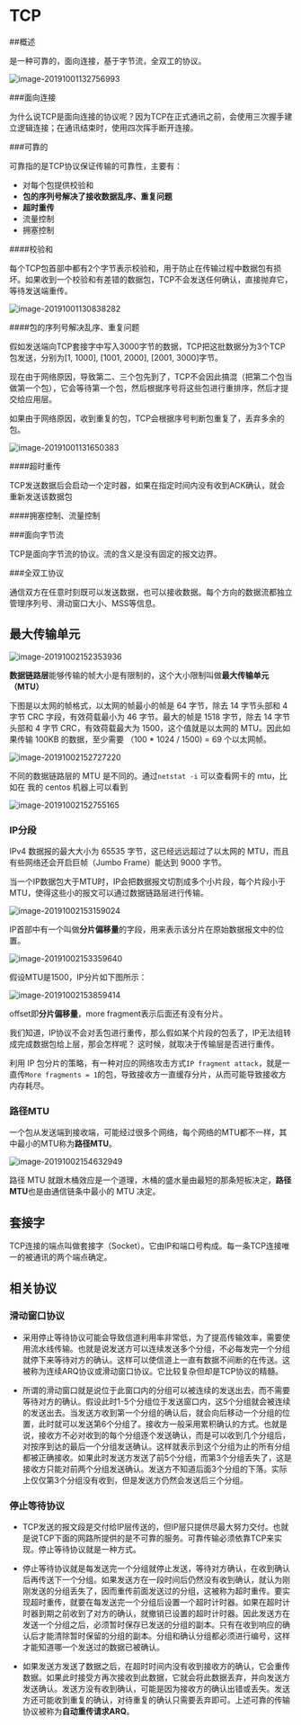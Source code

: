 # TCP



##概述

是一种可靠的，面向连接，基于字节流，全双工的协议。

![image-20191001132756993](https://tva1.sinaimg.cn/large/006y8mN6gy1g7imwypvvvj313y0ikwnb.jpg)



###面向连接

为什么说TCP是面向连接的协议呢？因为TCP在正式通讯之前，会使用三次握手建立逻辑连接；在通讯结束时，使用四次挥手断开连接。



###可靠的

可靠指的是TCP协议保证传输的可靠性，主要有：

- 对每个包提供校验和
- **包的序列号解决了接收数据乱序、重复问题**
- **超时重传**
- 流量控制
- 拥塞控制



####校验和

每个TCP包首部中都有2个字节表示校验和，用于防止在传输过程中数据包有损坏。如果收到一个校验和有差错的数据包，TCP不会发送任何确认，直接抛弃它，等待发送端重传。

![image-20191001130838282](https://tva1.sinaimg.cn/large/006y8mN6gy1g7imnv68y6j312i0bi43e.jpg)



####包的序列号解决乱序、重复问题

假如发送端向TCP套接字中写入3000字节的数据，TCP把这批数据分为3个TCP包发送，分别为[1, 1000],  [1001, 2000],  [2001, 3000]字节。

现在由于网络原因，导致第二、三个包先到了，TCP不会因此搞混（把第二个包当做第一个包），它会等待第一个包，然后根据序号将这些包进行重排序，然后才提交给应用层。

如果由于网络原因，收到重复的包，TCP会根据序号判断包重复了，丢弃多余的包。

![image-20191001131650383](https://tva1.sinaimg.cn/large/006y8mN6gy1g7imnoul10j312g0e6tdk.jpg)





####超时重传

TCP发送数据后会启动一个定时器，如果在指定时间内没有收到ACK确认，就会重新发送该数据包



####拥塞控制、流量控制





###面向字节流

TCP是面向字节流的协议。流的含义是没有固定的报文边界。





###全双工协议

通信双方在任意时刻既可以发送数据，也可以接收数据。每个方向的数据流都独立管理序列号、滑动窗口大小、MSS等信息。



## 最大传输单元

![image-20191002152353936](https://tva1.sinaimg.cn/large/006y8mN6gy1g7jvvy1uatj30ym0bq78a.jpg)



**数据链路层**能够传输的帧大小是有限制的，这个大小限制叫做**最大传输单元（MTU）**



下图是以太网的帧格式，以太网的帧最小的帧是 64 字节，除去 14 字节头部和 4 字节 CRC 字段，有效荷载最小为 46 字节。最大的帧是 1518 字节，除去 14 字节头部和 4 字节 CRC，有效荷载最大为 1500，这个值就是以太网的 MTU。因此如果传输 100KB 的数据，至少需要 （100 * 1024 / 1500) = 69 个以太网帧。

![image-20191002152727220](https://tva1.sinaimg.cn/large/006y8mN6gy1g7jvzln4j9j310i094dk1.jpg)

不同的数据链路层的 MTU 是不同的。通过`netstat -i` 可以查看网卡的 mtu，比如在 我的 centos 机器上可以看到

![image-20191002152755165](https://tva1.sinaimg.cn/large/006y8mN6gy1g7jw03cj37j311806on1k.jpg)





### IP分段

IPv4 数据报的最大大小为 65535 字节，这已经远远超过了以太网的 MTU，而且有些网络还会开启巨帧（Jumbo Frame）能达到 9000 字节。

当一个IP数据包大于MTU时，IP会把数据报文切割成多个小片段，每个片段小于MTU，使得这些小的报文可以通过数据链路层进行传输。

![image-20191002153159024](https://tva1.sinaimg.cn/large/006y8mN6gy1g7jw4bk511j30w60bkdkb.jpg)

IP首部中有一个叫做**分片偏移量**的字段，用来表示该分片在原始数据报文中的位置。

![image-20191002153359640](https://tva1.sinaimg.cn/large/006y8mN6gy1g7jw6exymrj311y0aogqw.jpg)

假设MTU是1500，IP分片如下图所示：

![image-20191002153859414](https://tva1.sinaimg.cn/large/006y8mN6gy1g7jwblt1j0j30ui0q67ed.jpg)

offset即**分片偏移量**，more fragment表示后面还有没有分片。



我们知道，IP协议不会对丢包进行重传，那么假如某个片段的包丢了，IP无法组转成完成数据包给上层，那会怎样呢？    这时候，就取决于传输层是否进行重传。

利用 IP 包分片的策略，有一种对应的网络攻击方式`IP fragment attack`，就是一直传`More fragments = 1`的包，导致接收方一直缓存分片，从而可能导致接收方内存耗尽。



### 路径MTU

一个包从发送端到接收端，可能经过很多个网络，每个网络的MTU都不一样，其中最小的MTU称为**路径MTU**。

![image-20191002154632949](https://tva1.sinaimg.cn/large/006y8mN6gy1g7jwjh4986j312e0eq7b4.jpg)

路径 MTU 就跟木桶效应是一个道理，木桶的盛水量由最短的那条短板决定，**路径 MTU**也是由通信链条中最小的 MTU 决定。

















## 套接字

TCP连接的端点叫做套接字（Socket）。它由IP和端口号构成。每一条TCP连接唯一的被通讯的两个端点确定。





## 相关协议



### 滑动窗口协议

- 采用停止等待协议可能会导致信道利用率非常低，为了提高传输效率，需要使用流水线传输。也就是说发送方可以连续发送多个分组，不必每发完一个分组就停下来等待对方的确认。这样可以使信道上一直有数据不间断的在传送。这被称为连续ARQ协议或滑动窗口协议。它比较复杂但却是TCP协议的精髓。

- 所谓的滑动窗口就是说位于此窗口内的分组可以被连续的发送出去，而不需要等待对方的确认。假设此时1-5个分组位于发送窗口内，这5个分组就会被连续的发送出去。当发送方收到第一个分组的确认后，就会向后移动一个分组的位置，此时就可以发送第6个分组了。接收方一般采用累积确认的方式。也就是说，接收方不必对收到的每个分组逐个发送确认，而是可以收到几个分组后，对按序到达的最后一个分组发送确认。这样就表示到这个分组为止的所有分组都被正确接收。如果此时发送方发送了前5个分组，而第3个分组丢失了，这是接收方只能对前两个分组发送确认。发送方不知道后面3个分组的下落。实际上仅仅第3个分组没有收到，但是发送方仍然会发送后三个分组。



### 停止等待协议

- TCP发送的报文段是交付给IP层传送的，但IP层只提供尽最大努力交付。也就是说TCP下面的网路所提供的是不可靠的服务。可靠传输必须依靠TCP来实现。停止等待协议就是一种方式。

- 停止等待协议就是每发送完一个分组就停止发送，等待对方确认，在收到确认后再传送下一个分组。如果发送方在一段时间后仍然没有收到确认，就认为刚刚发送的分组丢失了，因而重传前面发送过的分组，这被称为超时重传。要实现超时重传，就要在每发送完一个分组后设置一个超时计时器。如果在超时计时器到期之前收到了对方的确认，就撤销已设置的超时计时器。因此发送方在发送一个分组之后，必须暂时保存已发送的分组的副本。只有在收到响应的确认后才能清除暂时保留的分组的副本。分组和确认分组都必须进行编号，这样才能知道哪一个发送过的数据已被确认。

- 如果发送方发送了数据之后，在超时时间内没有收到接收方的确认，它会重传数据。如果此时接受方再次接收到此数据，它就会将此数据丢弃，并向发送方发送确认。发送方没有收到确认，可能是因为接收方的确认出错或丢失。发送方还可能收到重复的确认，对待重复的确认只需要丢弃即可。上述可靠的传输协议被称为**自动重传请求ARQ**。